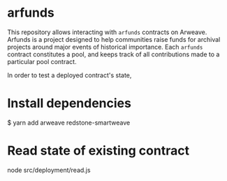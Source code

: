 # arfunds

This repository allows interacting with `arfunds` contracts on Arweave. Arfunds is a project designed to help communities raise funds for archival projects around major events of historical importance. Each `arfunds` contract constitutes a pool, and keeps track of all contributions made to a particular pool contract. 

In order to test a deployed contract's state,

# Install dependencies
$ yarn add arweave redstone-smartweave

# Read state of existing contract
node src/deployment/read.js 

